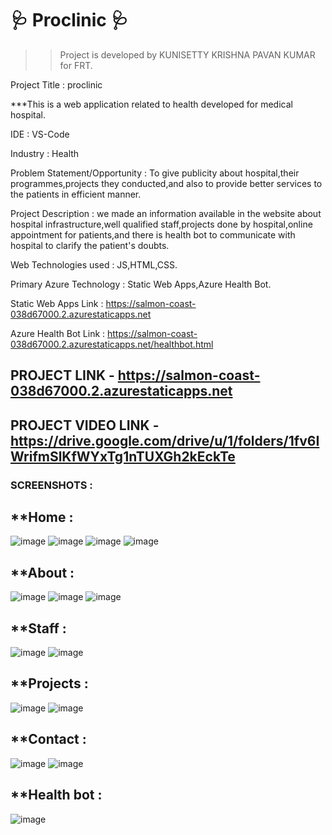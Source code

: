 # 🩺 Proclinic 🩺
>>Project is developed by KUNISETTY KRISHNA PAVAN KUMAR for FRT.

Project Title : proclinic

***This is a web application related to health developed for medical hospital.

IDE : VS-Code

Industry : Health

Problem Statement/Opportunity : To give publicity about hospital,their programmes,projects they conducted,and also to provide better services to the patients in efficient manner.

Project Description : we made an information available in the website about hospital infrastructure,well qualified staff,projects done by hospital,online appointment for patients,and there is health bot to communicate with hospital to clarify the patient's doubts.

Web Technologies used : JS,HTML,CSS.

Primary Azure Technology : Static Web Apps,Azure Health Bot.

Static Web Apps Link : https://salmon-coast-038d67000.2.azurestaticapps.net

Azure Health Bot Link : https://salmon-coast-038d67000.2.azurestaticapps.net/healthbot.html

## PROJECT LINK - https://salmon-coast-038d67000.2.azurestaticapps.net

## PROJECT VIDEO LINK -https://drive.google.com/drive/u/1/folders/1fv6IWrifmSlKfWYxTg1nTUXGh2kEckTe
### SCREENSHOTS :
## **Home :
![image](https://user-images.githubusercontent.com/118153235/212477214-1f4fed66-5f5f-426e-a4f1-c904ac4ee3e0.png)
![image](https://user-images.githubusercontent.com/118153235/212477272-fa70faca-a614-4909-b250-84558690c44f.png)
![image](https://user-images.githubusercontent.com/118153235/212603853-bfd72a00-7e40-48ea-8c78-64bd3c25074e.png)
![image](https://user-images.githubusercontent.com/118153235/212603955-912659d9-df05-4b79-b50c-ae402cb5cb9b.png)
## **About :
![image](https://user-images.githubusercontent.com/118153235/212477417-b35141cf-5886-410c-ad13-9168297b348f.png)
![image](https://user-images.githubusercontent.com/118153235/212477528-4b29ae6a-6e1d-4ba5-a2f9-43ad1efe9830.png)
![image](https://user-images.githubusercontent.com/118153235/212604178-dcee6bf4-bdc6-47af-8484-cc4108315975.png)
## **Staff :
![image](https://user-images.githubusercontent.com/118153235/212477626-ea7f9336-e2fb-401c-b168-3e0b83f92cfd.png)
![image](https://user-images.githubusercontent.com/118153235/212477647-ee7de3a9-451f-4a2f-9f57-9c4357b24152.png)
## **Projects :
![image](https://user-images.githubusercontent.com/118153235/212477847-898472d3-a1d0-4c01-a620-a509844c0723.png)
![image](https://user-images.githubusercontent.com/118153235/212477817-28e940d3-a132-4b3c-a3f5-cc950c26b3e8.png)
## **Contact :
![image](https://user-images.githubusercontent.com/118153235/212477948-bd4fe26c-6c3e-44e5-a84a-043a7c9bfb90.png)
![image](https://user-images.githubusercontent.com/118153235/212478049-397a83b4-71f2-4f7f-87a0-b83a6d001d1c.png)
## **Health bot :
![image](https://user-images.githubusercontent.com/118153235/212478209-3f505a0a-a94d-4ea0-a804-8f5bab7c99c0.png)
